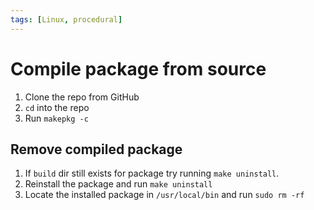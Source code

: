 ```yaml
---
tags: [Linux, procedural]
---
```


# Compile package from source

1. Clone the repo from GitHub
2. `cd` into the repo
3. Run `makepkg -c`

## Remove compiled package

1. If `build` dir still exists for package try running `make uninstall`.
2. Reinstall the package and run `make uninstall`
3. Locate the installed package in `/usr/local/bin` and run `sudo rm -rf`
